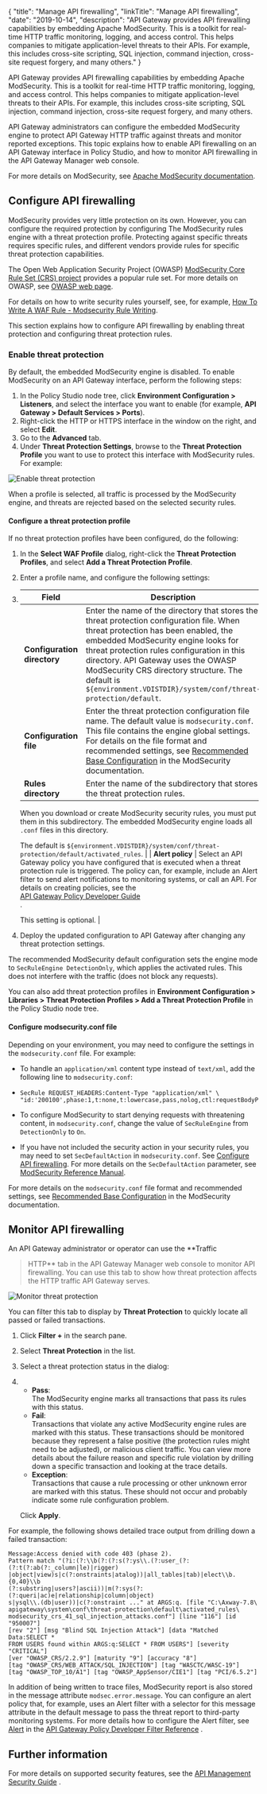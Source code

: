 {
"title": "Manage API firewalling",
"linkTitle": "Manage API firewalling",
"date": "2019-10-14",
"description": "API Gateway provides API firewalling capabilities by embedding Apache ModSecurity. This is a toolkit for real-time HTTP traffic monitoring, logging, and access control. This helps companies to mitigate application-level threats to their APIs. For example, this includes cross-site scripting, SQL injection, command injection, cross-site request forgery, and many others."
}
﻿

API Gateway provides API firewalling capabilities by embedding Apache ModSecurity. This is a toolkit for real-time HTTP traffic monitoring, logging, and access control. This helps companies to mitigate application-level threats to their APIs. For example, this includes cross-site scripting, SQL injection, command injection, cross-site request forgery, and many others.

API Gateway administrators can configure the embedded ModSecurity engine to protect API Gateway HTTP traffic against threats and monitor reported exceptions. This topic explains how to enable API firewalling on an API Gateway interface in Policy Studio, and how to monitor API firewalling in the API Gateway Manager web console.

For more details on ModSecurity, see [Apache ModSecurity documentation](http://www.modsecurity.org/).

Configure API firewalling
-------------------------

ModSecurity provides very little protection on its own. However, you can configure the required protection by configuring The ModSecurity rules engine with a threat protection profile. Protecting against specific threats requires specific rules, and different vendors provide rules for specific threat protection capabilities.

The Open Web Application Security Project (OWASP) [ModSecurity Core Rule Set (CRS) project](https://modsecurity.org/crs/) provides a popular rule set. For more details on OWASP, see [OWASP web page](https://www.owasp.org/).

For details on how to write security rules yourself, see, for example, [How To Write A WAF Rule - Modsecurity Rule Writing](https://support.kemptechnologies.com/hc/en-us/articles/209635223-How-to-write-a-WAF-rule-Modsecurity-Rule-Writing).

This section explains how to configure API firewalling by enabling threat protection and configuring threat protection rules.

### Enable threat protection

By default, the embedded ModSecurity engine is disabled. To enable ModSecurity on an API Gateway interface, perform the following steps:

1.  In the Policy Studio node tree, click **Environment Configuration > Listeners**, and select the interface you want to enable (for example, **API Gateway > Default Services > Ports**).
2.  Right-click the HTTP or HTTPS interface in the window on the right, and select **Edit**.
3.  Go to the **Advanced** tab.
4.  Under **Threat Protection Settings**, browse to the **Threat Protection Profile** you want to use to protect this interface with ModSecurity rules. For example:

![Enable threat protection](/Images/docbook/images/admin/admin_waf_enable.png)

When a profile is selected, all traffic is processed by the ModSecurity engine, and threats are rejected based on the selected security rules.

#### Configure a threat protection profile

If no threat protection profiles have been configured, do the following:

1.  In the **Select WAF Profile** dialog, right-click the **Threat Protection Profiles**, and select **Add a Threat Protection Profile**.
2.  Enter a profile name, and configure the following settings:
3.  | Field                       | Description                                                                                                                                                                                                                                                                                                                                                                       |
    |-----------------------------|-----------------------------------------------------------------------------------------------------------------------------------------------------------------------------------------------------------------------------------------------------------------------------------------------------------------------------------------------------------------------------------|
    | **Configuration directory** | Enter the name of the directory that stores the threat protection configuration file. When threat protection has been enabled, the embedded ModSecurity engine looks for threat protection rules configuration in this directory. API Gateway uses the OWASP ModSecurity CRS directory structure. The default is `${environment.VDISTDIR}/system/conf/threat-protection/default`. |
    | **Configuration file**      | Enter the threat protection configuration file name. The default value is `modsecurity.conf`. This file contains the engine global settings. For details on the file format and recommended settings, see [Recommended Base Configuration](https://github.com/SpiderLabs/ModSecurity/wiki/Reference-Manual#a-recommended-base-configuration) in the ModSecurity documentation.    |
    | **Rules directory**         | Enter the name of the subdirectory that stores the threat protection rules.                                                                                                                                                                                                                                                                                                       
                                                                                                                                                                                                                                                                                                                                                                                         
      When you download or create ModSecurity security rules, you must put them in this subdirectory. The embedded ModSecurity engine loads all `.conf` files in this directory.                                                                                                                                                                                                         
                                                                                                                                                                                                                                                                                                                                                                                         
      The default is `${environment.VDISTDIR}/system/conf/threat-protection/default/activated_rules`.                                                                                                                                                                                                                                                                                    |
    | **Alert policy**            | Select an API Gateway policy you have configured that is executed when a threat protection rule is triggered. The policy can, for example, include an Alert filter to send alert notifications to monitoring systems, or call an API. For details on creating policies, see the                                                                                                   
      [API Gateway Policy Developer Guide](/bundle/APIGateway_77_PolicyDevGuide_allOS_en_HTML5/)                                                                                                                                                                                                                                                                                         
      .                                                                                                                                                                                                                                                                                                                                                                                  
                                                                                                                                                                                                                                                                                                                                                                                         
      This setting is optional.                                                                                                                                                                                                                                                                                                                                                          |

4.  Deploy the updated configuration to API Gateway after changing any threat protection settings.

The recommended ModSecurity default configuration sets the engine mode to `SecRuleEngine DetectionOnly`, which applies the activated rules. This does not interfere with the traffic (does not block any requests).

You can also add threat protection profiles in **Environment Configuration > Libraries > Threat Protection Profiles > Add a Threat Protection Profile** in the Policy Studio node tree.

#### Configure modsecurity.conf file

Depending on your environment, you may need to configure the settings in the `modsecurity.conf` file. For example:

-   To handle an `application/xml` content type instead of `text/xml`, add the following line to `modsecurity.conf`:
-   ``` {space="preserve"}
    SecRule REQUEST_HEADERS:Content-Type "application/xml" \
    "id:'200100',phase:1,t:none,t:lowercase,pass,nolog,ctl:requestBodyProcessor=XML"
    ```

-   To configure ModSecurity to start denying requests with threatening content, in `modsecurity.conf`, change the value of `SecRuleEngine` from `DetectionOnly` to `On`.
-   If you have not included the security action in your security rules, you may need to set `SecDefaultAction` in `modsecurity.conf`. See [Configure API firewalling](#Configur). For more details on the `SecDefaultAction` parameter, see [ModSecurity Reference Manual](https://github.com/SpiderLabs/ModSecurity/wiki/Reference-Manual#SecDefaultAction).

For more details on the `modsecurity.conf` file format and recommended settings, see [Recommended Base Configuration](https://github.com/SpiderLabs/ModSecurity/wiki/Reference-Manual#a-recommended-base-configuration) in the ModSecurity documentation.

Monitor API firewalling
-----------------------

An API Gateway administrator or operator can use the **Traffic
> HTTP** tab in the API Gateway Manager web console to monitor API firewalling. You can use this tab to show how threat protection affects the HTTP traffic API Gateway serves.

![Monitor threat protection](/Images/docbook/images/admin/admin_waf_monitor.png)

You can filter this tab to display by **Threat Protection** to quickly locate all passed or failed transactions.

1.  Click **Filter +** in the search pane.
2.  Select **Threat Protection** in the list.
3.  Select a threat protection status in the dialog:
4.  -   **Pass**:\
        The ModSecurity engine marks all transactions that pass its rules with this status.
    -   **Fail**:\
        Transactions that violate any active ModSecurity engine rules are marked with this status. These transactions should be monitored because they represent a false positive (the protection rules might need to be adjusted), or malicious client traffic. You can view more details about the failure reason and specific rule violation by drilling down a specific transaction and looking at the trace details.
    -   **Exception**:\
        Transactions that cause a rule processing or other unknown error are marked with this status. These should not occur and probably indicate some rule configuration problem.

    Click **Apply**.

For example, the following shows detailed trace output from drilling down a failed transaction:

``` {space="preserve"}
Message:Access denied with code 403 (phase 2). 
Pattern match "(?i:(?:\\b(?:(?:s(?:ys\\.(?:user_(?:(?:t(?:ab(?:_column|le)|rigger)
|object|view)s|c(?:onstraints|atalog))|all_tables|tab)|elect\\b.{0,40}\\b
(?:substring|users?|ascii))|m(?:sys(?:(?:queri|ac)e|relationship|column|object)
s|ysql\\.(db|user))|c(?:onstraint ..." at ARGS:q. [file "C:\Axway-7.8\
apigateway\system\conf\threat-protection\default\activated_rules\
modsecurity_crs_41_sql_injection_attacks.conf"] [line "116"] [id "950007"] 
[rev "2"] [msg "Blind SQL Injection Attack"] [data "Matched Data:SELECT * 
FROM USERS found within ARGS:q:SELECT * FROM USERS"] [severity "CRITICAL"] 
[ver "OWASP_CRS/2.2.9"] [maturity "9"] [accuracy "8"] 
[tag "OWASP_CRS/WEB_ATTACK/SQL_INJECTION"] [tag "WASCTC/WASC-19"] 
[tag "OWASP_TOP_10/A1"] [tag "OWASP_AppSensor/CIE1"] [tag "PCI/6.5.2"]
```

In addition of being written to trace files, ModSecurity report is also stored in the message attribute `modsec.error.message`. You can configure an alert policy that, for example, uses an Alert filter with a selector for this message attribute in the default message to pass the threat report to third-party monitoring systems. For more details how to configure the Alert filter, see
[Alert](/csh?context=529&product=prod-api-gateway-77)
in the
[API Gateway Policy Developer Filter Reference](/bundle/APIGateway_77_PolicyDevFilterReference_allOS_en_HTML5/)
.

Further information
-------------------

For more details on supported security features, see the
[API Management Security Guide](/bundle/APIGateway_77_SecurityGuide_allOS_en_HTML5)
.
